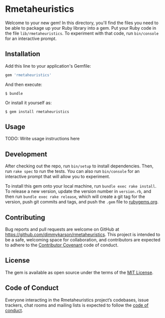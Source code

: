 # Rmetaheuristics

Welcome to your new gem! In this directory, you'll find the files you need to be able to package up your Ruby library into a gem. Put your Ruby code in the file `lib/rmetaheuristics`. To experiment with that code, run `bin/console` for an interactive prompt.


## Installation

Add this line to your application's Gemfile:

```ruby
gem 'rmetaheuristics'
```

And then execute:

    $ bundle

Or install it yourself as:

    $ gem install rmetaheuristics

## Usage

TODO: Write usage instructions here

## Development

After checking out the repo, run `bin/setup` to install dependencies. Then, run `rake spec` to run the tests. You can also run `bin/console` for an interactive prompt that will allow you to experiment.

To install this gem onto your local machine, run `bundle exec rake install`. To release a new version, update the version number in `version.rb`, and then run `bundle exec rake release`, which will create a git tag for the version, push git commits and tags, and push the `.gem` file to [rubygems.org](https://rubygems.org).

## Contributing

Bug reports and pull requests are welcome on GitHub at https://github.com/dimmykarson/rmetaheuristics. This project is intended to be a safe, welcoming space for collaboration, and contributors are expected to adhere to the [Contributor Covenant](http://contributor-covenant.org) code of conduct.

## License

The gem is available as open source under the terms of the [MIT License](https://opensource.org/licenses/MIT).

## Code of Conduct

Everyone interacting in the Rmetaheuristics project’s codebases, issue trackers, chat rooms and mailing lists is expected to follow the [code of conduct](https://github.com/[USERNAME]/rmetaheuristics/blob/master/CODE_OF_CONDUCT.md).

